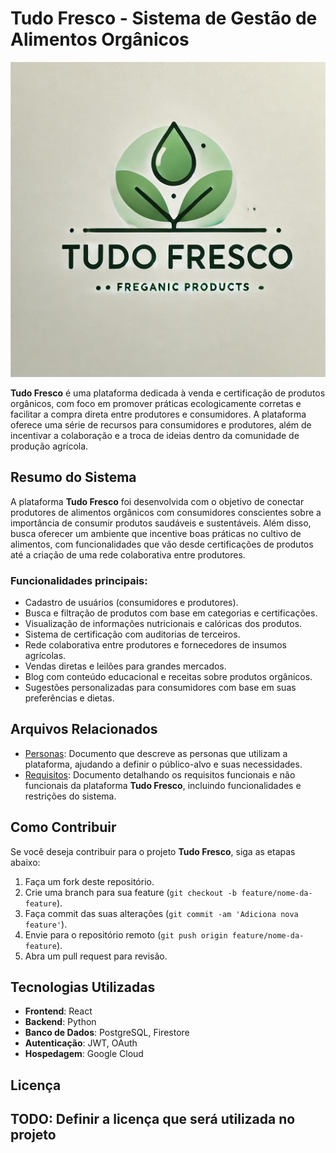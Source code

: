 # Tudo Fresco - Sistema de Gestão de Alimentos Orgânicos

![Tudo Fresco Logo](./logo.webp)

**Tudo Fresco** é uma plataforma dedicada à venda e certificação de produtos orgânicos, com foco em promover práticas ecologicamente corretas e facilitar a compra direta entre produtores e consumidores. A plataforma oferece uma série de recursos para consumidores e produtores, além de incentivar a colaboração e a troca de ideias dentro da comunidade de produção agrícola.

## Resumo do Sistema

A plataforma **Tudo Fresco** foi desenvolvida com o objetivo de conectar produtores de alimentos orgânicos com consumidores conscientes sobre a importância de consumir produtos saudáveis e sustentáveis. Além disso, busca oferecer um ambiente que incentive boas práticas no cultivo de alimentos, com funcionalidades que vão desde certificações de produtos até a criação de uma rede colaborativa entre produtores.

### Funcionalidades principais:
- Cadastro de usuários (consumidores e produtores).
- Busca e filtração de produtos com base em categorias e certificações.
- Visualização de informações nutricionais e calóricas dos produtos.
- Sistema de certificação com auditorias de terceiros.
- Rede colaborativa entre produtores e fornecedores de insumos agrícolas.
- Vendas diretas e leilões para grandes mercados.
- Blog com conteúdo educacional e receitas sobre produtos orgânicos.
- Sugestões personalizadas para consumidores com base em suas preferências e dietas.

## Arquivos Relacionados

- [Personas](personas.md): Documento que descreve as personas que utilizam a plataforma, ajudando a definir o público-alvo e suas necessidades.
- [Requisitos](requisitos.md): Documento detalhando os requisitos funcionais e não funcionais da plataforma **Tudo Fresco**, incluindo funcionalidades e restrições do sistema.

## Como Contribuir

Se você deseja contribuir para o projeto **Tudo Fresco**, siga as etapas abaixo:

1. Faça um fork deste repositório.
2. Crie uma branch para sua feature (`git checkout -b feature/nome-da-feature`).
3. Faça commit das suas alterações (`git commit -am 'Adiciona nova feature'`).
4. Envie para o repositório remoto (`git push origin feature/nome-da-feature`).
5. Abra um pull request para revisão.

## Tecnologias Utilizadas

- **Frontend**: React
- **Backend**: Python
- **Banco de Dados**: PostgreSQL, Firestore
- **Autenticação**: JWT, OAuth
- **Hospedagem**: Google Cloud

## Licença

## TODO: Definir a licença que será utilizada no projeto
